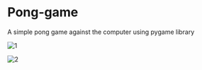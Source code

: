 # Pong-game

A simple pong game against the computer using pygame library



![1](https://github.com/k8wi/Pong-game/assets/95972832/b16f399b-0499-41bd-be18-22b142cdb64e)



![2](https://github.com/k8wi/Pong-game/assets/95972832/193e6f10-07f2-4e33-b028-37ffe589c048)
